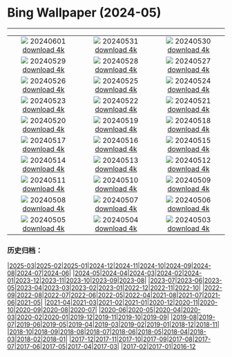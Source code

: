 # Bing Wallpaper (2024-05)
**************
| | | |
|:-:|:-:|:-:|
| ![](https://www.bing.com/th?id=OHR.YorkshireDalesNP_EN-US6104560581_1920x1080.jpg) 20240601 [download 4k](https://www.bing.com/th?id=OHR.YorkshireDalesNP_EN-US6104560581_UHD.jpg) | ![](https://www.bing.com/th?id=OHR.Everglades90th_EN-US5663293086_1920x1080.jpg) 20240531 [download 4k](https://www.bing.com/th?id=OHR.Everglades90th_EN-US5663293086_UHD.jpg) | ![](https://www.bing.com/th?id=OHR.MullOtter_EN-US5451978021_1920x1080.jpg) 20240530 [download 4k](https://www.bing.com/th?id=OHR.MullOtter_EN-US5451978021_UHD.jpg) |
| ![](https://www.bing.com/th?id=OHR.MeteoraMonastery_EN-US5286293282_1920x1080.jpg) 20240529 [download 4k](https://www.bing.com/th?id=OHR.MeteoraMonastery_EN-US5286293282_UHD.jpg) | ![](https://www.bing.com/th?id=OHR.MemorialFlags_EN-US5086740860_1920x1080.jpg) 20240528 [download 4k](https://www.bing.com/th?id=OHR.MemorialFlags_EN-US5086740860_UHD.jpg) | ![](https://www.bing.com/th?id=OHR.MethowWildflowers_EN-US4937353385_1920x1080.jpg) 20240527 [download 4k](https://www.bing.com/th?id=OHR.MethowWildflowers_EN-US4937353385_UHD.jpg) |
| ![](https://www.bing.com/th?id=OHR.MoroccoBenhaddou_EN-US4848616753_1920x1080.jpg) 20240526 [download 4k](https://www.bing.com/th?id=OHR.MoroccoBenhaddou_EN-US4848616753_UHD.jpg) | ![](https://www.bing.com/th?id=OHR.OrdesaNationalPark_EN-US4779461538_1920x1080.jpg) 20240525 [download 4k](https://www.bing.com/th?id=OHR.OrdesaNationalPark_EN-US4779461538_UHD.jpg) | ![](https://www.bing.com/th?id=OHR.IndianStarTortoise_EN-US4160827746_1920x1080.jpg) 20240524 [download 4k](https://www.bing.com/th?id=OHR.IndianStarTortoise_EN-US4160827746_UHD.jpg) |
| ![](https://www.bing.com/th?id=OHR.SnowGumTasmania_EN-US4058572259_1920x1080.jpg) 20240523 [download 4k](https://www.bing.com/th?id=OHR.SnowGumTasmania_EN-US4058572259_UHD.jpg) | ![](https://www.bing.com/th?id=OHR.MalaysiaTea_EN-US3322214623_1920x1080.jpg) 20240522 [download 4k](https://www.bing.com/th?id=OHR.MalaysiaTea_EN-US3322214623_UHD.jpg) | ![](https://www.bing.com/th?id=OHR.HoneycombBee_EN-US2941694554_1920x1080.jpg) 20240521 [download 4k](https://www.bing.com/th?id=OHR.HoneycombBee_EN-US2941694554_UHD.jpg) |
| ![](https://www.bing.com/th?id=OHR.VernazzaItaly_EN-US2643430613_1920x1080.jpg) 20240520 [download 4k](https://www.bing.com/th?id=OHR.VernazzaItaly_EN-US2643430613_UHD.jpg) | ![](https://www.bing.com/th?id=OHR.MuseumWhale_EN-US2412212162_1920x1080.jpg) 20240519 [download 4k](https://www.bing.com/th?id=OHR.MuseumWhale_EN-US2412212162_UHD.jpg) | ![](https://www.bing.com/th?id=OHR.TarangireElephants_EN-US8865263185_1920x1080.jpg) 20240518 [download 4k](https://www.bing.com/th?id=OHR.TarangireElephants_EN-US8865263185_UHD.jpg) |
| ![](https://www.bing.com/th?id=OHR.DayOfLight_EN-US1723401316_1920x1080.jpg) 20240517 [download 4k](https://www.bing.com/th?id=OHR.DayOfLight_EN-US1723401316_UHD.jpg) | ![](https://www.bing.com/th?id=OHR.BlueCityIndia_EN-US1593809891_1920x1080.jpg) 20240516 [download 4k](https://www.bing.com/th?id=OHR.BlueCityIndia_EN-US1593809891_UHD.jpg) | ![](https://www.bing.com/th?id=OHR.CarlsbadNP_EN-US2282243740_1920x1080.jpg) 20240515 [download 4k](https://www.bing.com/th?id=OHR.CarlsbadNP_EN-US2282243740_UHD.jpg) |
| ![](https://www.bing.com/th?id=OHR.NamibiaCanyon_EN-US1337379319_1920x1080.jpg) 20240514 [download 4k](https://www.bing.com/th?id=OHR.NamibiaCanyon_EN-US1337379319_UHD.jpg) | ![](https://www.bing.com/th?id=OHR.GuanacoMother_EN-US1023542218_1920x1080.jpg) 20240513 [download 4k](https://www.bing.com/th?id=OHR.GuanacoMother_EN-US1023542218_UHD.jpg) | ![](https://www.bing.com/th?id=OHR.TexasIndigoBunting_EN-US0916417036_1920x1080.jpg) 20240512 [download 4k](https://www.bing.com/th?id=OHR.TexasIndigoBunting_EN-US0916417036_UHD.jpg) |
| ![](https://www.bing.com/th?id=OHR.MisoolRajaAmpat_EN-US0805176947_1920x1080.jpg) 20240511 [download 4k](https://www.bing.com/th?id=OHR.MisoolRajaAmpat_EN-US0805176947_UHD.jpg) | ![](https://www.bing.com/th?id=OHR.EmirganPark_EN-US0659286862_1920x1080.jpg) 20240510 [download 4k](https://www.bing.com/th?id=OHR.EmirganPark_EN-US0659286862_UHD.jpg) | ![](https://www.bing.com/th?id=OHR.PortMarseille_EN-US0558123049_1920x1080.jpg) 20240509 [download 4k](https://www.bing.com/th?id=OHR.PortMarseille_EN-US0558123049_UHD.jpg) |
| ![](https://www.bing.com/th?id=OHR.LittleDuckling_EN-US0447954247_1920x1080.jpg) 20240508 [download 4k](https://www.bing.com/th?id=OHR.LittleDuckling_EN-US0447954247_UHD.jpg) | ![](https://www.bing.com/th?id=OHR.TheRoachesPeakDistrict_EN-US9733115206_1920x1080.jpg) 20240507 [download 4k](https://www.bing.com/th?id=OHR.TheRoachesPeakDistrict_EN-US9733115206_UHD.jpg) | ![](https://www.bing.com/th?id=OHR.SanMiguelAllende_EN-US9621237021_1920x1080.jpg) 20240506 [download 4k](https://www.bing.com/th?id=OHR.SanMiguelAllende_EN-US9621237021_UHD.jpg) |
| ![](https://www.bing.com/th?id=OHR.JediMonastery_EN-US9398447907_1920x1080.jpg) 20240505 [download 4k](https://www.bing.com/th?id=OHR.JediMonastery_EN-US9398447907_UHD.jpg) | ![](https://www.bing.com/th?id=OHR.SonoranSpring_EN-US9207877073_1920x1080.jpg) 20240504 [download 4k](https://www.bing.com/th?id=OHR.SonoranSpring_EN-US9207877073_UHD.jpg) | ![](https://www.bing.com/th?id=OHR.CratersOfTheMoon_EN-US6516727783_1920x1080.jpg) 20240503 [download 4k](https://www.bing.com/th?id=OHR.CratersOfTheMoon_EN-US6516727783_UHD.jpg) |

### 历史归档：

|[2025-03](/../2025-03/2025-03.md)|[2025-02](/../2025-02/2025-02.md)|[2025-01](/../2025-01/2025-01.md)|[2024-12](/../2024-12/2024-12.md)|[2024-11](/../2024-11/2024-11.md)|[2024-10](/../2024-10/2024-10.md)|[2024-09](/../2024-09/2024-09.md)|[2024-08](/../2024-08/2024-08.md)|[2024-07](/../2024-07/2024-07.md)|[2024-06](/../2024-06/2024-06.md)|
|[2024-05](/2024-05.md)|[2024-04](/../2024-04/2024-04.md)|[2024-03](/../2024-03/2024-03.md)|[2024-02](/../2024-02/2024-02.md)|[2024-01](/../2024-01/2024-01.md)|[2023-12](/../2023-12/2023-12.md)|[2023-11](/../2023-11/2023-11.md)|[2023-10](/../2023-10/2023-10.md)|[2023-09](/../2023-09/2023-09.md)|[2023-08](/../2023-08/2023-08.md)|
|[2023-07](/../2023-07/2023-07.md)|[2023-06](/../2023-06/2023-06.md)|[2023-05](/../2023-05/2023-05.md)|[2023-04](/../2023-04/2023-04.md)|[2023-03](/../2023-03/2023-03.md)|[2023-02](/../2023-02/2023-02.md)|[2023-01](/../2023-01/2023-01.md)|[2022-12](/../2022-12/2022-12.md)|[2022-11](/../2022-11/2022-11.md)|[2022-10](/../2022-10/2022-10.md)|
|[2022-09](/../2022-09/2022-09.md)|[2022-08](/../2022-08/2022-08.md)|[2022-07](/../2022-07/2022-07.md)|[2022-06](/../2022-06/2022-06.md)|[2022-05](/../2022-05/2022-05.md)|[2022-04](/../2022-04/2022-04.md)|[2021-08](/../2021-08/2021-08.md)|[2021-07](/../2021-07/2021-07.md)|[2021-06](/../2021-06/2021-06.md)|[2021-05](/../2021-05/2021-05.md)|
|[2021-04](/../2021-04/2021-04.md)|[2021-03](/../2021-03/2021-03.md)|[2021-02](/../2021-02/2021-02.md)|[2021-01](/../2021-01/2021-01.md)|[2020-12](/../2020-12/2020-12.md)|[2020-11](/../2020-11/2020-11.md)|[2020-10](/../2020-10/2020-10.md)|[2020-09](/../2020-09/2020-09.md)|[2020-08](/../2020-08/2020-08.md)|[2020-07](/../2020-07/2020-07.md)|
|[2020-06](/../2020-06/2020-06.md)|[2020-05](/../2020-05/2020-05.md)|[2020-04](/../2020-04/2020-04.md)|[2020-03](/../2020-03/2020-03.md)|[2020-02](/../2020-02/2020-02.md)|[2020-01](/../2020-01/2020-01.md)|[2019-12](/../2019-12/2019-12.md)|[2019-11](/../2019-11/2019-11.md)|[2019-10](/../2019-10/2019-10.md)|[2019-09](/../2019-09/2019-09.md)|
|[2019-08](/../2019-08/2019-08.md)|[2019-07](/../2019-07/2019-07.md)|[2019-06](/../2019-06/2019-06.md)|[2019-05](/../2019-05/2019-05.md)|[2019-04](/../2019-04/2019-04.md)|[2019-03](/../2019-03/2019-03.md)|[2019-02](/../2019-02/2019-02.md)|[2019-01](/../2019-01/2019-01.md)|[2018-12](/../2018-12/2018-12.md)|[2018-11](/../2018-11/2018-11.md)|
|[2018-10](/../2018-10/2018-10.md)|[2018-09](/../2018-09/2018-09.md)|[2018-08](/../2018-08/2018-08.md)|[2018-07](/../2018-07/2018-07.md)|[2018-06](/../2018-06/2018-06.md)|[2018-05](/../2018-05/2018-05.md)|[2018-04](/../2018-04/2018-04.md)|[2018-03](/../2018-03/2018-03.md)|[2018-02](/../2018-02/2018-02.md)|[2018-01](/../2018-01/2018-01.md)|
|[2017-12](/../2017-12/2017-12.md)|[2017-11](/../2017-11/2017-11.md)|[2017-10](/../2017-10/2017-10.md)|[2017-09](/../2017-09/2017-09.md)|[2017-08](/../2017-08/2017-08.md)|[2017-07](/../2017-07/2017-07.md)|[2017-06](/../2017-06/2017-06.md)|[2017-05](/../2017-05/2017-05.md)|[2017-04](/../2017-04/2017-04.md)|[2017-03](/../2017-03/2017-03.md)|
|[2017-02](/../2017-02/2017-02.md)|[2017-01](/../2017-01/2017-01.md)|[2016-12](/../2016-12/2016-12.md)